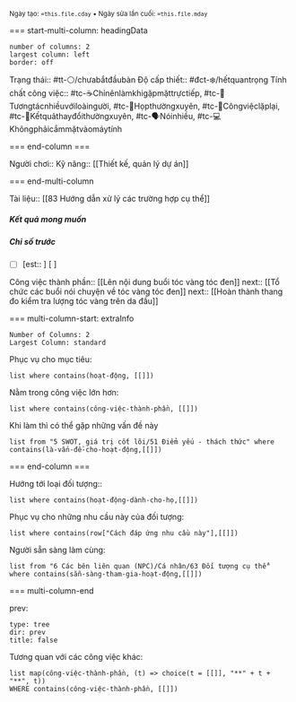 <sub>Ngày tạo: `=this.file.cday` • Ngày sửa lần cuối: `=this.file.mday`</sub>

=== start-multi-column: headingData
```column-settings  
number of columns: 2
largest column: left
border: off
```

Trạng thái:: #tt-⚪/chưabắtđầubàn
Độ cấp thiết:: #đct-❄️/hếtquantrọng 
Tính chất công việc:: #tc-☕Chỉnênlàmkhigặpmặttrựctiếp, #tc-🥳Tươngtácnhiềuvớiloàingười, #tc-💬Họpthườngxuyên, #tc-🔁Côngviệclặplại, #tc-🔁Kếtquảthayđổithườngxuyên, #tc-🗣️Nóinhiều, #tc-💻Khôngphảicắmmặtvàomáytính

=== end-column ===

Người chơi::
Kỹ năng:: [[Thiết kế, quản lý dự án]]

=== end-multi-column

Tài liệu:: [[83 Hướng dẫn xử lý các trường hợp cụ thể]]
##### Kết quả mong muốn
##### Chỉ số trước
- [ ] [est:: ] [ ]

Công việc thành phần:: [[Lên nội dung buổi tóc vàng tóc đen]]
next:: [[Tổ chức các buổi nói chuyện về tóc vàng tóc đen]]
next:: [[Hoàn thành thang đo kiểm tra lượng tóc vàng trên da đầu]]

=== multi-column-start: extraInfo
```column-settings
Number of Columns: 2
Largest Column: standard
```

Phục vụ cho mục tiêu:
```dataview
list where contains(hoạt-động, [[]])
```
Nằm trong công việc lớn hơn:
```dataview
list where contains(công-việc-thành-phần, [[]])
```
Khi làm thì có thể gặp những vấn đề này
```dataview
list from "5 SWOT, giá trị cốt lõi/51 Điểm yếu - thách thức" where contains(là-vấn-đề-cho-hoạt-động,[[]])
```

=== end-column ===

Hướng tới loại đối tượng::
```dataview
list where contains(hoạt-động-dành-cho-họ,[[]])
```
Phục vụ cho những nhu cầu này của đối tượng:
```dataview
list where contains(row["Cách đáp ứng nhu cầu này"],[[]])
```
Người sẵn sàng làm cùng:
```dataview
list from "6 Các bên liên quan (NPC)/Cá nhân/63 Đối tượng cụ thể" where contains(sẵn-sàng-tham-gia-hoạt-động,[[]])
```

=== multi-column-end

prev:
```breadcrumbs
type: tree
dir: prev
title: false
```

Tương quan với các công việc khác:
```dataview 
list map(công-việc-thành-phần, (t) => choice(t = [[]], "**" + t + "**", t))
WHERE contains(công-việc-thành-phần, [[]])
```




